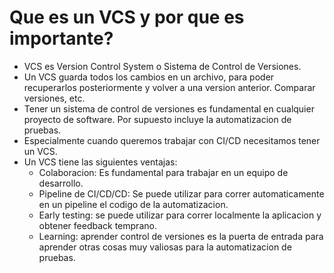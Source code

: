 # Que es un VCS y por que es importante?
* VCS es Version Control System o Sistema de Control de Versiones.
* Un VCS guarda todos los cambios en un archivo, para poder recuperarlos posteriormente y volver a una version anterior. Comparar versiones, etc.
* Tener un sistema de control de versiones es fundamental en cualquier proyecto de software. Por supuesto incluye la automatizacion de pruebas.
* Especialmente cuando queremos trabajar con CI/CD necesitamos tener un VCS.
* Un VCS tiene las siguientes ventajas:
    * Colaboracion: Es fundamental para trabajar en un equipo de desarrollo.
    * Pipeline de CI/CD/CD: Se puede utilizar para correr automaticamente en un pipeline el codigo de la automatizacion. 
    * Early testing: se puede utilizar para correr localmente la aplicacion y obtener feedback temprano.
    * Learning: aprender control de versiones es la puerta de entrada para aprender otras cosas muy valiosas para la automatizacion de pruebas.
